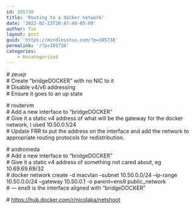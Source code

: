 ```yaml
---
id: 105738
title: 'Routing to a docker network'
date: '2022-02-23T20:47:40-05:00'
author: Tux
layout: post
guid: 'https://mindlesstux.com/?p=105738'
permalink: '/?p=105738'
categories:
    - Uncategorized
---
```


\# zeusjr  
\# Create “bridgeDOCKER” with no NIC to it  
\# Disable v4/v6 addressing  
\# Ensure it goes to an up state

\# routervm  
\# Add a new interface to “bridgeDOCKER”  
\# Give it a static v4 address of what will be the gateway for the docker network, I used 10.50.0.1/24  
\# Update FRR to put the address on the interface and add the network to appropriate routing protocols for redistribution.

\# andromeda  
\# Add a new interface to “bridgeDOCKER”  
\# Give it a static v4 address of something not cared about, eg 10.69.69.69/32  
\# docker network create -d macvlan –subnet 10.50.0.0/24 –ip-range 10.50.0.0/24 –gateway 10.50.0.1 -o parent=ens9 public\_network  
\# — ens9 is the interface aligned with “bridgeDOCKER”

\# https://hub.docker.com/r/nicolaka/netshoot
